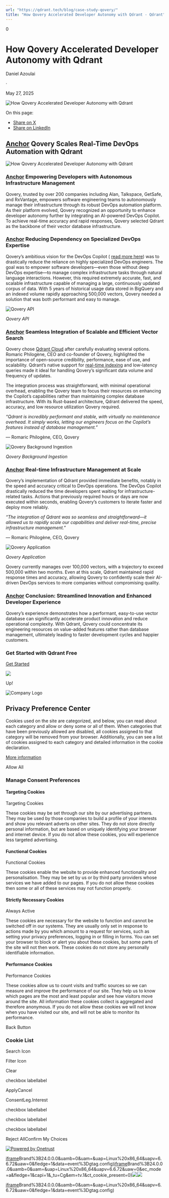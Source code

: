 ```yaml
---
url: "https://qdrant.tech/blog/case-study-qovery/"
title: "How Qovery Accelerated Developer Autonomy with Qdrant - Qdrant"
---
```


0

# How Qovery Accelerated Developer Autonomy with Qdrant

Daniel Azoulai

·

May 27, 2025

![How Qovery Accelerated Developer Autonomy with Qdrant](https://qdrant.tech/blog/case-study-qovery/preview/title.jpg)

On this page:

- [Share on X](https://twitter.com/intent/tweet?url=https%3A%2F%2Fqdrant.tech%2Fblog%2Fcase-study-qovery%2F&text=How%20Qovery%20Accelerated%20Developer%20Autonomy%20with%20Qdrant "x")
- [Share on LinkedIn](https://www.linkedin.com/sharing/share-offsite/?url=https%3A%2F%2Fqdrant.tech%2Fblog%2Fcase-study-qovery%2F "LinkedIn")

## [Anchor](https://qdrant.tech/blog/case-study-qovery/\#qovery-scales-real-time-devops-automation-with-qdrant) Qovery Scales Real-Time DevOps Automation with Qdrant

![How Qovery Accelerated Developer Autonomy with Qdrant](https://qdrant.tech/blog/case-study-qovery/case-study-qovery-summary-dark.png)

### [Anchor](https://qdrant.tech/blog/case-study-qovery/\#empowering-developers-with-autonomous-infrastructure-management) Empowering Developers with Autonomous Infrastructure Management

Qovery, trusted by over 200 companies including Alan, Talkspace, GetSafe, and RxVantage, empowers software engineering teams to autonomously manage their infrastructure through its robust DevOps automation platform. As their platform evolved, Qovery recognized an opportunity to enhance developer autonomy further by integrating an AI-powered DevOps Copilot. To achieve real-time accuracy and rapid responses, Qovery selected Qdrant as the backbone of their vector database infrastructure.

### [Anchor](https://qdrant.tech/blog/case-study-qovery/\#reducing-dependency-on-specialized-devops-expertise) Reducing Dependency on Specialized DevOps Expertise

Qovery’s ambitious vision for the DevOps Copilot ( [read more here](https://www.qovery.com/blog/how-we-built-an-agentic-devops-copilot-to-automate-infrastructure-tasks-and-beyond/)) was to drastically reduce the reliance on highly specialized DevOps engineers. The goal was to empower software developers—even those without deep DevOps expertise—to manage complex infrastructure tasks through natural language interactions. However, this required extremely accurate, fast, and scalable infrastructure capable of managing a large, continuously updated corpus of data. With 5 years of historical usage data stored in BigQuery and an indexed volume rapidly approaching 500,000 vectors, Qovery needed a solution that was both performant and easy to manage.

![Qovery API](https://qdrant.tech/blog/case-study-qovery/api-qovery.png)

_Qovery API_

### [Anchor](https://qdrant.tech/blog/case-study-qovery/\#seamless-integration-of-scalable-and-efficient-vector-search) Seamless Integration of Scalable and Efficient Vector Search

Qovery chose [Qdrant Cloud](https://qdrant.tech/cloud/) after carefully evaluating several options. Romaric Philogène, CEO and co-founder of Qovery, highlighted the importance of open-source credibility, performance, ease of use, and scalability. Qdrant’s native support for [real-time indexing](https://qdrant.tech/documentation/concepts/indexing/) and low-latency queries made it ideal for handling Qovery’s significant data volume and frequency of updates.

The integration process was straightforward, with minimal operational overhead, enabling the Qovery team to focus their resources on enhancing the Copilot’s capabilities rather than maintaining complex database infrastructure. With its Rust-based architecture, Qdrant delivered the speed, accuracy, and low resource utilization Qovery required.

_“Qdrant is incredibly performant and stable, with virtually no maintenance overhead. It simply works, letting our engineers focus on the Copilot’s features instead of database management.”_

— Romaric Philogène, CEO, Qovery

![Qovery Background Ingestion](https://qdrant.tech/blog/case-study-qovery/background-ingestion-qovery.png)

_Qovery Background Ingestion_

### [Anchor](https://qdrant.tech/blog/case-study-qovery/\#real-time-infrastructure-management-at-scale) Real-time Infrastructure Management at Scale

Qovery’s implementation of Qdrant provided immediate benefits, notably in the speed and accuracy critical to DevOps operations. The DevOps Copilot drastically reduced the time developers spent waiting for infrastructure-related tasks. Actions that previously required hours or days are now executed within seconds, enabling Qovery’s customers to iterate faster and deploy more reliably.

_“The integration of Qdrant was so seamless and straightforward—it allowed us to rapidly scale our capabilities and deliver real-time, precise infrastructure management.”_

— Romaric Philogène, CEO, Qovery

![Qovery Application](https://qdrant.tech/blog/case-study-qovery/devops-qovery.png)

_Qovery Application_

Qovery currently manages over 100,000 vectors, with a trajectory to exceed 500,000 within two months. Even at this scale, Qdrant maintained rapid response times and accuracy, allowing Qovery to confidently scale their AI-driven DevOps services to more companies without compromising quality.

### [Anchor](https://qdrant.tech/blog/case-study-qovery/\#conclusion-streamlined-innovation-and-enhanced-developer-experience) Conclusion: Streamlined Innovation and Enhanced Developer Experience

Qovery’s experience demonstrates how a performant, easy-to-use vector database can significantly accelerate product innovation and reduce operational complexity. With Qdrant, Qovery could concentrate its engineering resources on value-added features rather than database management, ultimately leading to faster development cycles and happier customers.

### Get Started with Qdrant Free

[Get Started](https://cloud.qdrant.io/signup?ajs_anonymous_id=a17b33fe-e9d7-4630-be07-e40a04705bd0)

![](https://qdrant.tech/img/rocket.svg)

Up!

![Company Logo](https://cdn.cookielaw.org/logos/static/ot_company_logo.png)

## Privacy Preference Center

Cookies used on the site are categorized, and below, you can read about each category and allow or deny some or all of them. When categories that have been previously allowed are disabled, all cookies assigned to that category will be removed from your browser.
Additionally, you can see a list of cookies assigned to each category and detailed information in the cookie declaration.


[More information](https://qdrant.tech/legal/privacy-policy/#cookies-and-web-beacons)

Allow All

### Manage Consent Preferences

#### Targeting Cookies

Targeting Cookies

These cookies may be set through our site by our advertising partners. They may be used by those companies to build a profile of your interests and show you relevant adverts on other sites. They do not store directly personal information, but are based on uniquely identifying your browser and internet device. If you do not allow these cookies, you will experience less targeted advertising.

#### Functional Cookies

Functional Cookies

These cookies enable the website to provide enhanced functionality and personalisation. They may be set by us or by third party providers whose services we have added to our pages. If you do not allow these cookies then some or all of these services may not function properly.

#### Strictly Necessary Cookies

Always Active

These cookies are necessary for the website to function and cannot be switched off in our systems. They are usually only set in response to actions made by you which amount to a request for services, such as setting your privacy preferences, logging in or filling in forms. You can set your browser to block or alert you about these cookies, but some parts of the site will not then work. These cookies do not store any personally identifiable information.

#### Performance Cookies

Performance Cookies

These cookies allow us to count visits and traffic sources so we can measure and improve the performance of our site. They help us to know which pages are the most and least popular and see how visitors move around the site. All information these cookies collect is aggregated and therefore anonymous. If you do not allow these cookies we will not know when you have visited our site, and will not be able to monitor its performance.

Back Button

### Cookie List

Search Icon

Filter Icon

Clear

checkbox labellabel

ApplyCancel

ConsentLeg.Interest

checkbox labellabel

checkbox labellabel

checkbox labellabel

Reject AllConfirm My Choices

[![Powered by Onetrust](https://cdn.cookielaw.org/logos/static/powered_by_logo.svg)](https://www.onetrust.com/products/cookie-consent/)

[iframe](https://td.doubleclick.net/td/rul/10862264272?random=1748575528041&cv=11&fst=1748575528041&fmt=3&bg=ffffff&guid=ON&async=1&gtm=45be55s2v9117590405z8898302740za200zb898302740&gcd=13l3l3l3l1l1&dma=0&tag_exp=101509157~103116026~103130498~103130500~103200004~103233427~103252644~103252646~103351866~103351868~104481633~104481635~104559073~104559075&ptag_exp=101509157~103116026~103130498~103130500~103200004~103211513~103233427~103252644~103252646~103351866~103351868~104481633~104481635~104559073~104559075&u_w=1280&u_h=1024&url=https%3A%2F%2Fqdrant.tech%2Fblog%2Fcase-study-qovery%2F&hn=www.googleadservices.com&frm=0&tiba=How%20Qovery%20Accelerated%20Developer%20Autonomy%20with%20Qdrant%20-%20Qdrant&npa=0&pscdl=noapi&auid=1107229318.1748575528&uaa=x86&uab=64&uafvl=Google%2520Chrome%3B137.0.7151.55%7CChromium%3B137.0.7151.55%7CNot%252FA)Brand%3B24.0.0.0&uamb=0&uam=&uap=Linux%20x86_64&uapv=6.6.72&uaw=0&fledge=1&data=event%3Dgtag.config)[iframe](https://td.doubleclick.net/td/rul/10862264272?random=1748575528014&cv=11&fst=1748575528014&fmt=3&bg=ffffff&guid=ON&async=1&gcl_ctr=1&gtm=45be55s2v9117590405z8898302740za200zb898302740&gcd=13l3l3l3l1l1&dma=0&tag_exp=101509157~103116026~103130498~103130500~103200004~103233427~103252644~103252646~103351866~103351868~104481633~104481635~104559073~104559075&ptag_exp=101509157~103116026~103130498~103130500~103200004~103211513~103233427~103252644~103252646~103351866~103351868~104481633~104481635~104559073~104559075&u_w=1280&u_h=1024&url=https%3A%2F%2Fqdrant.tech%2Fblog%2Fcase-study-qovery%2F&label=_FJrCMev-7EDEND_w7so&hn=www.googleadservices.com&frm=0&tiba=How%20Qovery%20Accelerated%20Developer%20Autonomy%20with%20Qdrant%20-%20Qdrant&value=0&bttype=purchase&npa=0&pscdl=noapi&auid=1107229318.1748575528&uaa=x86&uab=64&uafvl=Google%2520Chrome%3B137.0.7151.55%7CChromium%3B137.0.7151.55%7CNot%252FA)Brand%3B24.0.0.0&uamb=0&uam=&uap=Linux%20x86_64&uapv=6.6.72&uaw=0&ec_mode=a&fledge=1&capi=1&_tu=Cg&em=tv.1&ct_cookie_present=0)![](https://t.co/1/i/adsct?bci=4&dv=America%2FAdak%26en-US%2Cen%26Google%20Inc.%26Linux%20x86_64%26255%261280%261024%264%2624%261280%261024%260%26na&eci=3&event=%7B%7D&event_id=cc182d62-492c-4a95-bc91-fdd3386096c3&integration=advertiser&p_id=Twitter&p_user_id=0&pl_id=40cd9112-41a9-4237-bdde-79760a61f8f5&tw_document_href=https%3A%2F%2Fqdrant.tech%2Fblog%2Fcase-study-qovery%2F&tw_iframe_status=0&txn_id=o81g6&type=javascript&version=2.3.33)![](https://analytics.twitter.com/1/i/adsct?bci=4&dv=America%2FAdak%26en-US%2Cen%26Google%20Inc.%26Linux%20x86_64%26255%261280%261024%264%2624%261280%261024%260%26na&eci=3&event=%7B%7D&event_id=cc182d62-492c-4a95-bc91-fdd3386096c3&integration=advertiser&p_id=Twitter&p_user_id=0&pl_id=40cd9112-41a9-4237-bdde-79760a61f8f5&tw_document_href=https%3A%2F%2Fqdrant.tech%2Fblog%2Fcase-study-qovery%2F&tw_iframe_status=0&txn_id=o81g6&type=javascript&version=2.3.33)

[iframe](https://td.doubleclick.net/td/rul/10862264272?random=1748575529079&cv=11&fst=1748575529079&fmt=3&bg=ffffff&guid=ON&async=1&gtm=45be55s2v9117590405za200zb898302740&gcd=13l3l3l3l1l1&dma=0&tag_exp=101509157~103116026~103130498~103130500~103200004~103233427~103252644~103252646~103351866~103351868~104481633~104481635~104559073~104559075&ptag_exp=101509157~103116026~103130498~103130500~103200004~103211513~103233427~103252644~103252646~103351866~103351868~104481633~104481635~104559073~104559075&u_w=1280&u_h=1024&url=https%3A%2F%2Fqdrant.tech%2Fblog%2Fcase-study-qovery%2F&hn=www.googleadservices.com&frm=0&tiba=How%20Qovery%20Accelerated%20Developer%20Autonomy%20with%20Qdrant%20-%20Qdrant&did=dZTQ1Zm&gdid=dZTQ1Zm&npa=0&pscdl=noapi&auid=1107229318.1748575528&uaa=x86&uab=64&uafvl=Google%2520Chrome%3B137.0.7151.55%7CChromium%3B137.0.7151.55%7CNot%252FA)Brand%3B24.0.0.0&uamb=0&uam=&uap=Linux%20x86_64&uapv=6.6.72&uaw=0&fledge=1&data=event%3Dgtag.config)